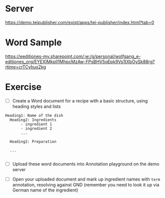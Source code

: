 # Server

https://demo.teipublisher.com/exist/apps/tei-publisher/index.html?tab=0

# Word Sample

https://eeditiones-my.sharepoint.com/:w:/g/personal/wolfgang_e-editiones_org/EYEXIMkpll1MhpcMzAw-FPsBHV5qEpk9Vs1tXbOySk88rg?rtime=crTCyhux2kg

# Exercise

- [ ] Create a Word document for a recipe with a basic structure, using heading styles and lists

```
Heading1: Name of the dish
  Heading2: Ingredients
       - ingredient 1
       - ingredient 2
       ...
       
  Heading2: Preparation
  
  ...
  
```

- [ ] Upload these word documents into Annotation playground on the demo server

- [ ] Open your uploaded document and mark up ingredient names with `term` annotation, resolving against GND (remember you need to look it up via German name of the ingredient)

